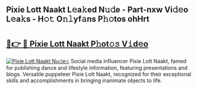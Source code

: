## Pixie Lott Naakt L𝚎a𝚔ed N𝚞𝚍e - Part-nxw Vi𝚍𝚎o L𝚎a𝚔s - H𝚘𝚝 O𝚗𝚕yf𝚊ns P𝚑𝚘tos ohHrt

# <h2><a href="http://kfcbqtv.oniu.top/?m=Pixie+Lott+Naakt">🔗👉 🔴 Pixie Lott Naakt P𝚑ot𝚘𝚜 V𝚒d𝚎o</a></h2>

[![Pixie Lott Naakt Nu𝚍e𝚜](https://i.imgur.com/0qMVB7G.gif)](http://kfcbqtv.oniu.top/?m=Pixie+Lott+Naakt)
Social media influencer Pixie Lott Naakt, famed for publishing dance and lifestyle information, featuring presentations and blogs. Versatile puppeteer Pixie Lott Naakt, recognized for their exceptional skills and accomplishments in bringing inanimate objects to life.  
